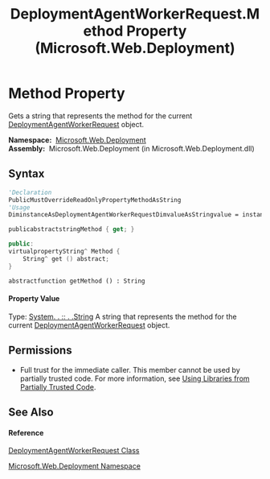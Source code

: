 ﻿---
title: DeploymentAgentWorkerRequest.Method Property  (Microsoft.Web.Deployment)
TOCTitle: Method Property
ms:assetid: P:Microsoft.Web.Deployment.DeploymentAgentWorkerRequest.Method
ms:mtpsurl: https://msdn.microsoft.com/en-us/library/microsoft.web.deployment.deploymentagentworkerrequest.method(v=VS.90)
ms:contentKeyID: 20208864
ms.date: 05/02/2012
mtps_version: v=VS.90
f1_keywords:
- Microsoft.Web.Deployment.DeploymentAgentWorkerRequest.Method
- Microsoft.Web.Deployment.DeploymentAgentWorkerRequest.get_Method
dev_langs:
- CSharp
- JScript
- VB
- c++
api_location:
- Microsoft.Web.Deployment.dll
api_name:
- Microsoft.Web.Deployment.DeploymentAgentWorkerRequest.get_Method
- Microsoft.Web.Deployment.DeploymentAgentWorkerRequest.Method
api_type:
- Managed
topic_type:
- apiref
- kbSyntax
product_family_name: VS
ROBOTS: INDEX,FOLLOW
---

# Method Property

Gets a string that represents the method for the current [DeploymentAgentWorkerRequest](deploymentagentworkerrequest-class-microsoft-web-deployment.md) object.

**Namespace:**  [Microsoft.Web.Deployment](microsoft-web-deployment-namespace.md)  
**Assembly:**  Microsoft.Web.Deployment (in Microsoft.Web.Deployment.dll)

## Syntax

``` vb
'Declaration
PublicMustOverrideReadOnlyPropertyMethodAsString
'Usage
DiminstanceAsDeploymentAgentWorkerRequestDimvalueAsStringvalue = instance.Method
```

``` csharp
publicabstractstringMethod { get; }
```

``` c++
public:
virtualpropertyString^ Method {
    String^ get () abstract;
}
```

``` jscript
abstractfunction getMethod () : String
```

#### Property Value

Type: [System. . :: . .String](https://msdn.microsoft.com/en-us/library/s1wwdcbf\(v=vs.90\))  
A string that represents the method for the current [DeploymentAgentWorkerRequest](deploymentagentworkerrequest-class-microsoft-web-deployment.md) object.  

## Permissions

  - Full trust for the immediate caller. This member cannot be used by partially trusted code. For more information, see [Using Libraries from Partially Trusted Code](https://msdn.microsoft.com/en-us/library/8skskf63\(v=vs.90\)).

## See Also

#### Reference

[DeploymentAgentWorkerRequest Class](deploymentagentworkerrequest-class-microsoft-web-deployment.md)

[Microsoft.Web.Deployment Namespace](microsoft-web-deployment-namespace.md)

